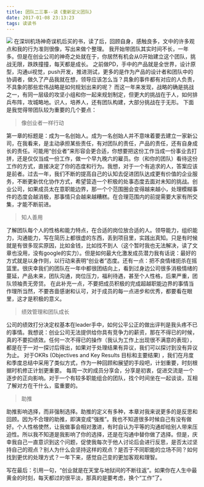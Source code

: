 ```yaml
---
title: 团队二三事--读《重新定义团队》
date: 2017-01-08 23:13:23
tags: 读读书
---
```

![](https://cdn.monniya.com/blogpic/2017/workrules-00.jpg)
 在深圳机场神奇误机后买的书，读了后，回顾自身，感触良多，文中的许多观点和我的行为准则很像，写出来做个整理。
我开始带团队其实时间不长，一年多。但是在创业公司的神奇之处就在于，你居然有机会从0开始建立这个团队，挑战无限，跌跌撞撞，每天都是成长。
之前做PD，手中的产品就是全世界，设计原型，沟通ui视觉，push开发，推进测试，更多的是作为产品的设计者和团队中的协调者，做久了产品我就在想，领导应该怎么当？具象的事件都有对应的人负责，不具象的那些宏伟战略是如何规划出来的呢？
而这一年来发现，战略的确是挑战之一，有同一层级的攻坚小组和你一起来规划制定，但更大的挑战在于人，如何排兵布阵，攻城略地。识人，培养人，还有团队构建，大部分挑战在于无形。
下面是我觉得带团队较为重要的几个要点：
        
> 像创业者一样行动

第一章的标题是：成为一名创始人。成为一名创始人并不意味着要去建立一家新公司，在我看来，是主动承担某些责任，有对团队的责任，产品的责任，还有自身成长的责任。可能用“创业者”来形容会更合适，你想要把这份工作当成一份事业去打拼，还是仅仅当成一份工作，做一个早九晚六的雇员。你（和你的团队）看待这份工作的方式，直接决定了你的态度和行为。我想，对于一个有追求的人，答案应该是前者。过去一年，我们不断的提高自己的认知去促进团队达成更有价值的企业服务，不断更新优化协作方式，希望营造一个积极的处事态度去面对未知的挑战。创业公司，如果成员太在意职能边界，那一个个范围圈会变得越来越小，处理模糊事件的态度会越消极，那事情只会越来越糟糕。在合理范围内的前提需要大家有所交集，才能不断前进。

> 知人善用

了解团队每个人的性格和能力特点，在合适的岗位放合适的人。领导能力，组织能力，沟通能力，写在简历上都很虚的东西，丢到项目里，实践出真知。只是有时候就是有很多现实原因，比如金钱，比如找不到人（这个暂时我也无法解决，读了文章也没用，没有google的实力）。但是如何最大化激发成员潜力我有话说：最好的方式就是以身作则，以行动来表明“创业者”态度。还有一点：把不良情绪扼杀在摇篮里。很庆幸我们的团队在一年中都很团结向上，看到过身边公司很多消极情绪的蔓延，产品未来，团队沟通，岗位压力，福利待遇，甚至个人性格，后果严重，团队领袖责无旁贷。
在此补充一点，不要把成员积极的完成超越职能边界的事情当作理所当然，不要吝啬感谢和认可，对于成员的每一点进步和优秀，都要看在眼里，这才是积极的意义。

>绩效管理和团队成长

公司的绩效打分决定权基本在leader手中，如何公平公正的做出评判是我头疼不已的事情。我想说：创业公司无法提供给你具有竞争力的薪资，那在不得已的时候，真的不要扣绩效。任何一次不得已的操作（我认为工作上出现很不满意的表现），都是在于一对一探讨后得出，如果对于处理结果有异议，我们可以探讨到没有异议为止。
对于OKRs (Objectives and Key Results 目标和主要结果) ，我们在月度和季度总结中采用了类似方式，作为一种回顾和展望的手段吧，计划重要，时刻根据时机修正计划更重要。
每周一次的成员分享会，分享是初衷，促进交流是一个逐步的正向影响。对于一个有较多职能组合的团队，找个时间坐在一起谈谈，互相了解对方在干什么，蛮重要的。

> 助推

助推影响选择，而非强制选择。助推的定义有多种，本章对我来说更多的是反思和回顾。因为不合理的助推，即演变成“强推”。我也不知道很多时候自己有没有做好。个人性格使然，让我做事会相对激进，有时自认为平等的沟通却给别人带来压迫性。所以我不知道是我影响了你的选择，还是在沟通中替你做了选择。但是，庆幸我自己一直意识到这个问题，促使我每次于他人讨论后会进行反思，是否太过坚持自己的观点？别人为什么会坚持这样的观点？是否于不同职能的立场不同？如何找到更优的处理方式？一年下来，感觉自己变的更加客观和理智。

写在最后：引用一句，“创业就是在天堂与地狱间的不断往返”。如果你在人生中最黄金的时刻，每天都过的很平淡，那真的是要考虑，换个“工作”了。










